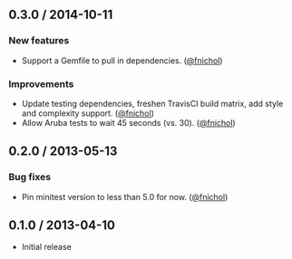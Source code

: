 ## 0.3.0 / 2014-10-11

### New features

* Support a Gemfile to pull in dependencies. ([@fnichol][])


### Improvements

* Update testing dependencies, freshen TravisCI build matrix, add style and complexity support. ([@fnichol][])
* Allow Aruba tests to wait 45 seconds (vs. 30). ([@fnichol][])


## 0.2.0 / 2013-05-13

### Bug fixes

* Pin minitest version to less than 5.0 for now. ([@fnichol][])


## 0.1.0 / 2013-04-10

* Initial release

<!--- The following link definition list is generated by PimpMyChangelog --->
[@fnichol]: https://github.com/fnichol
